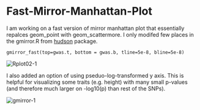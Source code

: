 # Fast-Mirror-Manhattan-Plot

I am working on a fast version of mirror manhattan plot that essentially repalces geom_point with geom_scattermore. I only modifed few places in the gmirror.R from [hudson](https://github.com/anastasia-lucas/hudson) package. 

 ```{r}
 gmirror_fast(top=gwas.t, bottom = gwas.b, tline=5e-8, bline=5e-8)
 ```
 
![Rplot02-1](https://user-images.githubusercontent.com/58570421/128565407-905caaa0-9298-4bc9-bee1-b147592671b4.png)



I also added an option of using pseduo-log-transformed y axis. This is helpful for visualizing some traits (e.g. height) with many small p-values (and therefore much larger on -log10(p) than rest of the SNPs). 

![gmirror-1](https://user-images.githubusercontent.com/58570421/128565456-448e658d-b56a-45d2-a829-fbad36a45c58.png)

